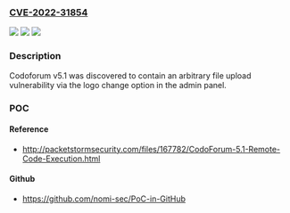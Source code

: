 ### [CVE-2022-31854](https://cve.mitre.org/cgi-bin/cvename.cgi?name=CVE-2022-31854)
![](https://img.shields.io/static/v1?label=Product&message=n%2Fa&color=blue)
![](https://img.shields.io/static/v1?label=Version&message=n%2Fa&color=blue)
![](https://img.shields.io/static/v1?label=Vulnerability&message=n%2Fa&color=brighgreen)

### Description

Codoforum v5.1 was discovered to contain an arbitrary file upload vulnerability via the logo change option in the admin panel.

### POC

#### Reference
- http://packetstormsecurity.com/files/167782/CodoForum-5.1-Remote-Code-Execution.html

#### Github
- https://github.com/nomi-sec/PoC-in-GitHub

